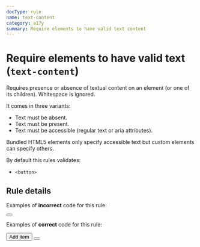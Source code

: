```yaml
---
docType: rule
name: text-content
category: a17y
summary: Require elements to have valid text content
---
```


# Require elements to have valid text (`text-content`)

Requires presence or absence of textual content on an element (or one of its children).
Whitespace is ignored.

It comes in three variants:

- Text must be absent.
- Text must be present.
- Text must be accessible (regular text or aria attributes).

Bundled HTML5 elements only specify accessible text but custom elements can specify others.

By default this rules validates:

- `<button>`

## Rule details

Examples of **incorrect** code for this rule:

<validate name="incorrect" rules="text-content">
	<button type="button"></button>
</validate>

Examples of **correct** code for this rule:

<validate name="correct" rules="text-content">
  <!-- regular static text -->
  <button type="button">Add item</button>

  <!-- text from aria-label -->
  <button type="button" aria-label="Add item">
    <i class="fa-solid fa-plus" aria-hidden="true"></i>
  </button>
</validate>
